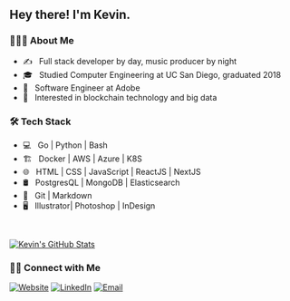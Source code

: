 <h2> Hey there! I'm Kevin.</h2>

<h3> 👨🏻‍💻 About Me </h3>

- ✍️ &nbsp; Full stack developer by day, music producer by night
- 🎓 &nbsp; Studied Computer Engineering at UC San Diego, graduated 2018
- 💼 &nbsp; Software Engineer at Adobe
- 🌱 &nbsp; Interested in blockchain technology and big data

<h3>🛠 Tech Stack</h3>

- 💻 &nbsp; Go | Python | Bash
- 🏗 &nbsp; Docker | AWS | Azure | K8S
- 🌐 &nbsp; HTML | CSS | JavaScript | ReactJS | NextJS
- 🛢 &nbsp; PostgresQL | MongoDB | Elasticsearch
- 🔧 &nbsp; Git | Markdown
- 🖥 &nbsp; Illustrator| Photoshop | InDesign

<br/>

[![Kevin's GitHub Stats](https://github-readme-stats.vercel.app/api?username=kevinmachstudio&show_icons=true)](https://github.com/kevinmachstudio)

<h3> 🤝🏻 Connect with Me </h3>

<a href="https://kevinmachstudio.github.io/"><img alt="Website" src="https://img.shields.io/badge/Website-https://kevinmachstudio.github.io/-blue?style=flat-square&logo=google-chrome"></a>
<a href="https://www.linkedin.com/in/kevinjmach"><img alt="LinkedIn" src="https://img.shields.io/badge/LinkedIn-Kevin%20Mach-blue?style=flat-square&logo=linkedin"></a>
<a href="mailto:kevin.mach88@gmail.com"><img alt="Email" src="https://img.shields.io/badge/Email-kevin.mach88@gmail.com-blue?style=flat-square&logo=gmail"></a>
